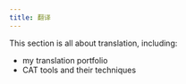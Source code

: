 ```yaml
---
title: 翻译
---
```


This section is all about translation, including:
- my translation portfolio
- CAT tools and their techniques